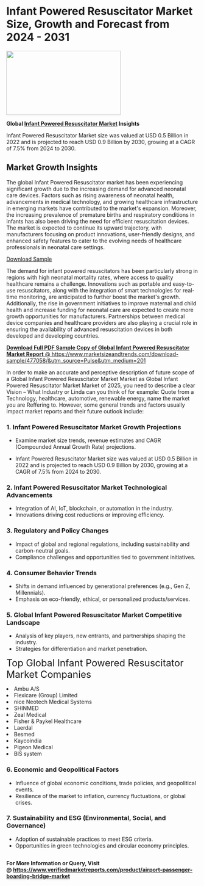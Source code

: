 <H1>Infant Powered Resuscitator Market Size, Growth and Forecast from 2024 - 2031</H1><img class="aligncenter size-medium wp-image-584254" src="https://thirdeyenews.in/wp-content/uploads/2024/09/Global-Market-Research-300x168.jpeg" alt="" width="300" height="168" /><p><strong>Global&nbsp;<a href="https://www.marketsizeandtrends.com/download-sample/477058/&amp;utm_source=Pulse&amp;utm_medium=201">Infant Powered Resuscitator Market</a> Insights</strong></p><p>Infant Powered Resuscitator Market size was valued at USD 0.5 Billion in 2022 and is projected to reach USD 0.9 Billion by 2030, growing at a CAGR of 7.5% from 2024 to 2030.</p><p><h2>Market Growth Insights</h2> <p>The global Infant Powered Resuscitator market has been experiencing significant growth due to the increasing demand for advanced neonatal care devices. Factors such as rising awareness of neonatal health, advancements in medical technology, and growing healthcare infrastructure in emerging markets have contributed to the market's expansion. Moreover, the increasing prevalence of premature births and respiratory conditions in infants has also been driving the need for efficient resuscitation devices. The market is expected to continue its upward trajectory, with manufacturers focusing on product innovations, user-friendly designs, and enhanced safety features to cater to the evolving needs of healthcare professionals in neonatal care settings.</p> <p><a href="#">Download Sample</a></p> <p>The demand for infant powered resuscitators has been particularly strong in regions with high neonatal mortality rates, where access to quality healthcare remains a challenge. Innovations such as portable and easy-to-use resuscitators, along with the integration of smart technologies for real-time monitoring, are anticipated to further boost the market's growth. Additionally, the rise in government initiatives to improve maternal and child health and increase funding for neonatal care are expected to create more growth opportunities for manufacturers. Partnerships between medical device companies and healthcare providers are also playing a crucial role in ensuring the availability of advanced resuscitation devices in both developed and developing countries.</p> <p><a href="#"></p><p><span class=""><strong>Download Full PDF Sample Copy of Global Infant Powered Resuscitator Market Report</strong> @ <a href="https://www.marketsizeandtrends.com/download-sample/477058/&amp;utm_source=Pulse&amp;utm_medium=201" target="_blank">https://www.marketsizeandtrends.com/download-sample/477058/&amp;utm_source=Pulse&amp;utm_medium=201</a></span></p><p>In order to make an accurate and perceptive description of future scope of a Global&nbsp;Infant Powered Resuscitator Market Market as Global&nbsp;Infant Powered Resuscitator Market Market of 2025, you need to describe a clear Vision &ndash; What Industry or Linda can you think of for example: Quote from a Technology, healthcare, automotive, renewable energy, name the market you are Reffering to. However, some general trends and factors usually impact market reports and their future outlook include:</p><h3>1.&nbsp;<strong>Infant Powered Resuscitator Market Growth Projections</strong></h3><ul><li>Examine market size trends, revenue estimates and CAGR (Compounded Annual Growth Rate) projections.</li><li><p>Infant Powered Resuscitator Market size was valued at USD 0.5 Billion in 2022 and is projected to reach USD 0.9 Billion by 2030, growing at a CAGR of 7.5% from 2024 to 2030.</p></li></ul><h3>2.&nbsp;<strong>Infant Powered Resuscitator Market Technological Advancements</strong></h3><ul><li>Integration of AI, IoT, blockchain, or automation in the industry.</li><li>Innovations driving cost reductions or improving efficiency.</li></ul><h3>3.&nbsp;<strong>Regulatory and Policy Changes</strong></h3><ul><li>Impact of global and regional regulations, including sustainability and carbon-neutral goals.</li><li>Compliance challenges and opportunities tied to government initiatives.</li></ul><h3>4.&nbsp;<strong>Consumer Behavior Trends</strong></h3><ul><li>Shifts in demand influenced by generational preferences (e.g., Gen Z, Millennials).</li><li>Emphasis on eco-friendly, ethical, or personalized products/services.</li></ul><h3>5.&nbsp;<strong>Global Infant Powered Resuscitator Market Competitive Landscape</strong></h3><ul><li>Analysis of key players, new entrants, and partnerships shaping the industry.</li><li>Strategies for differentiation and market penetration.</li></ul><p data-pm-slice="1 1 []"><span style="color: inherit; font-family: inherit; font-size: 25px;">Top Global Infant Powered Resuscitator Market Companies</span></p><div class="" data-test-id=""><p><li>Ambu A/S</li><li> Flexicare (Group) Limited</li><li> nice Neotech Medical Systems</li><li> SHINMED</li><li> Zeal Medical</li><li> Fisher & Paykel Healthcare</li><li> Laerdal</li><li> Besmed</li><li> Kaycoindia</li><li> Pigeon Medical</li><li> BlS system</li></p></div><h3>6.&nbsp;<strong>Economic and Geopolitical Factors</strong></h3><ul><li>Influence of global economic conditions, trade policies, and geopolitical events.</li><li>Resilience of the market to inflation, currency fluctuations, or global crises.</li></ul><h3>7.&nbsp;<strong>Sustainability and ESG (Environmental, Social, and Governance)</strong></h3><ul><li>Adoption of sustainable practices to meet ESG criteria.</li><li>Opportunities in green technologies and circular economy principles.</li></ul><h2><strong style="font-size: 14px;">For More Information or Query, Visit @&nbsp;</strong><a style="background-color: #ffffff; font-size: 14px;" href="https://www.marketsizeandtrends.com/report/infant-powered-resuscitator-market/" target="_blank">https://www.verifiedmarketreports.com/product/airport-passenger-boarding-bridge-market</a></h2>
